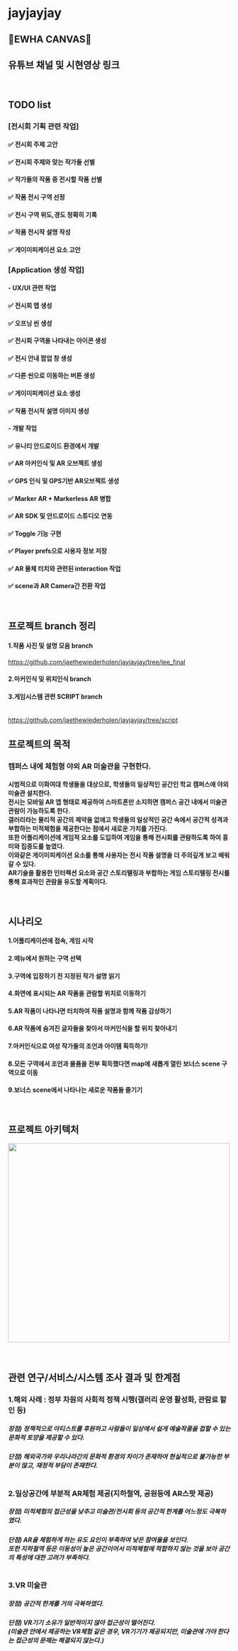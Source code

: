 # jayjayjay  

## 🎨EWHA CANVAS🎨


## 유튜브 채널 및 시현영상 링크   
<br>

##  TODO list

### [전시회 기획 관련 작업]

#### ✅ 전시회 주제 고안<br>
#### ✅ 전시회 주제와 맞는 작가들 선별<br>
#### ✅ 작가들의 작품 중 전시할 작품 선별<br>
#### ✅ 작품 전시 구역 선정 <br>
#### ✅ 전시 구역 위도,경도 정확히 기록<br>
#### ✅ 작품 전시작 설명 작성<br>
#### ✅ 게이미피케이션 요소 고안<br>

### [Application 생성 작업]
#### - UX/UI 관련 작업

#### ✅ 전시회 맵 생성<br>
#### ✅ 오프닝 씬 생성<br>
#### ✅ 전시회 구역을 나타내는 아이콘 생성<br>
#### ✅ 전시 안내 팝업 창 생성<br>
#### ✅ 다른 씬으로 이동하는 버튼 생성<br>
#### ✅ 게이미피케이션 요소 생성<br>
#### ✅ 작품 전시작 설명 이미지 생성<br>

#### - 개발 작업<br>

#### ✅ 유니티 안드로이드 환경에서 개발<br>
#### ✅ AR 마커인식 및 AR 오브젝트 생성 <br>
#### ✅ GPS 인식 및 GPS기반 AR오브젝트 생성 <br>
#### ✅ Marker AR + Markerless AR 병합 <br>
#### ✅ AR SDK 및 안드로이드 스튜디오 연동<br>
#### ✅ Toggle 기능 구현<br>
#### ✅ Player prefs으로 사용자 정보 저장<br>
#### ✅ AR 물체 터치와 관련된 interaction 작업 <br>
#### ✅ scene과 AR Camera간 전환 작업 <br>

<br>

## 프로젝트 branch 정리

#### 1.작품 사진 및 설명 모음 branch  
https://github.com/jaethewiederholen/jayjayjay/tree/lee_final

#### 2.마커인식 및 위치인식 branch  

#### 3.게임시스템 관련 SCRIPT branch<br><br>  
https://github.com/jaethewiederholen/jayjayjay/tree/script

## 프로젝트의 목적<br>
### 캠퍼스 내에 체험형 야외 AR 미술관을 구현한다. <br>

#### 시범적으로 이화여대 학생들을 대상으로, 학생들의 일상적인 공간인 학교 캠퍼스에 야외 미술관 설치한다. <br>  전시는 모바일 AR 앱 형태로 제공하여 스마트폰만 소지하면 캠퍼스 공간 내에서 미술관 관람이 가능하도록 한다. <br>갤러리라는 물리적 공간의 제약을 없애고 학생들의 일상적인 공간 속에서 공간적 성격과 부합하는 미적체험을 제공한다는 점에서 새로운 가치를 가진다.<br> 또한 어플리케이션에 게임적 요소를 도입하여 게임을 통해 전시회를 관람하도록 하여 흥미와 집중도를 높였다. <br>이와같은 게이미피케이션 요소를 통해 사용자는 전시 작품 설명을 더 주의깊게 보고 배워갈 수 있다. <br>AR기술을 활용한 인터렉션 요소와 공간 스토리텔링과 부합하는 게임 스토리텔링 전시를 통해 효과적인 관람을 유도할 계획이다.<br><br><br>

## 시나리오
#### 1.어플리케이션에 접속, 게임 시작<br>
#### 2.메뉴에서 원하는 구역 선택<br>
#### 3.구역에 입장하기 전 지정된 작가 설명 읽기 <br>
#### 4.화면에 표시되는 AR 작품을 관람할 위치로 이동하기<br>
#### 5.AR 작품이 나타나면 터치하여 작품 설명과 함께 작품 감상하기<br>
#### 6.AR 작품에 숨겨진 글자들을 찾아서  마커인식을 할 위치 찾아내기<br>
#### 7.마커인식으로 여성 작가들의 조언과 아이템 획득하기!<br>
#### 8.모든 구역에서 조언과 물품을 전부 획득했다면 map에  새롭게 열린 보너스 scene 구역으로 이동<br>
#### 9.보너스 scene에서 나타나는 새로운 작품들 즐기기<br><br><br>
## 프로젝트 아키텍처

<img src="https://user-images.githubusercontent.com/71870316/118229493-0b89bd80-b4c7-11eb-8f97-4d2440b62226.png" width="500 " height="450"><br><br><br>

## 관련 연구/서비스/시스템 조사 결과 및 한계점 

### 1.해외 사례 : 정부 차원의 사회적 정책 시행(갤러리 운영 활성화, 관람료 할인 등)<br>
 ##### 장점) 정책적으로 아티스트를 후원하고 사람들이 일상에서 쉽게 예술작품을 접할 수 있는 문화적 토양을 제공할 수 있다.<br>
 ##### 단점) 해외국가와 우리나라간의 문화적 환경의 차이가 존재하여 현실적으로 불가능한 부분이 많고, 재정적 부담이 존재한다.<br><br>
 
### 2.일상공간에 부분적 AR체험 제공(지하철역, 공원등에 AR스팟 제공)<br>
 ##### 장점) 미적체험의 접근성을 낮추고 미술관/전시회 등의 공간적 한계를 어느정도 극복하였다.<br>
 ##### 단점) AR을 체험하게 하는 유도 요인이 부족하여 낮은 참여율을 보인다. <br>또한 지하철역 등은 이동성이 높은 공간이어서 미적체험에 적합하지 않는 것을 보아 공간의 특성에 대한 고려가 부족하다.<br><br>
 
### 3.VR 미술관<br>
 ##### 장점) 공간적 한계를 거의 극복하였다.<br>
 ##### 단점) VR기기 소유가 일반적이지 않아 접근성이 떨어진다.<br>(미술관 안에서 제공하는 VR체험 같은 경우, VR기기가 제공되지만, 미술관에 가야 한다는 접근성의 문제는 해결되지 않는다.)<br>



